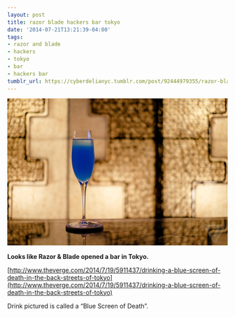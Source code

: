```yaml
---
layout: post
title: razor blade hackers bar tokyo
date: '2014-07-21T13:21:39-04:00'
tags:
- razor and blade
- hackers
- tokyo
- bar
- hackers bar
tumblr_url: https://cyberdelianyc.tumblr.com/post/92444979355/razor-blade-hackers-bar-tokyo
---
```

 ![](/images/tumblr_n92o83LqSE1tqzrm7o1_1280.jpg)  

**Looks like Razor & Blade opened a bar in Tokyo.**

[http://www.theverge.com/2014/7/19/5911437/drinking-a-blue-screen-of-death-in-the-back-streets-of-tokyo](http://www.theverge.com/2014/7/19/5911437/drinking-a-blue-screen-of-death-in-the-back-streets-of-tokyo)

Drink pictured is called a “Blue Screen of Death”.
